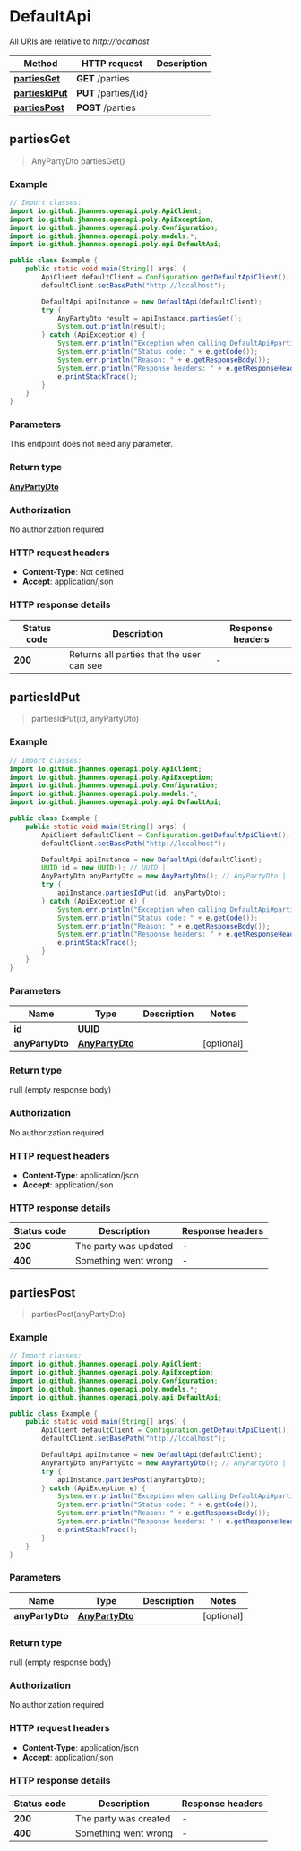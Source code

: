 # DefaultApi

All URIs are relative to *http://localhost*

Method | HTTP request | Description
------------- | ------------- | -------------
[**partiesGet**](DefaultApi.md#partiesGet) | **GET** /parties | 
[**partiesIdPut**](DefaultApi.md#partiesIdPut) | **PUT** /parties/{id} | 
[**partiesPost**](DefaultApi.md#partiesPost) | **POST** /parties | 



## partiesGet

> AnyPartyDto partiesGet()



### Example

```java
// Import classes:
import io.github.jhannes.openapi.poly.ApiClient;
import io.github.jhannes.openapi.poly.ApiException;
import io.github.jhannes.openapi.poly.Configuration;
import io.github.jhannes.openapi.poly.models.*;
import io.github.jhannes.openapi.poly.api.DefaultApi;

public class Example {
    public static void main(String[] args) {
        ApiClient defaultClient = Configuration.getDefaultApiClient();
        defaultClient.setBasePath("http://localhost");

        DefaultApi apiInstance = new DefaultApi(defaultClient);
        try {
            AnyPartyDto result = apiInstance.partiesGet();
            System.out.println(result);
        } catch (ApiException e) {
            System.err.println("Exception when calling DefaultApi#partiesGet");
            System.err.println("Status code: " + e.getCode());
            System.err.println("Reason: " + e.getResponseBody());
            System.err.println("Response headers: " + e.getResponseHeaders());
            e.printStackTrace();
        }
    }
}
```

### Parameters

This endpoint does not need any parameter.

### Return type

[**AnyPartyDto**](AnyPartyDto.md)

### Authorization

No authorization required

### HTTP request headers

- **Content-Type**: Not defined
- **Accept**: application/json

### HTTP response details
| Status code | Description | Response headers |
|-------------|-------------|------------------|
| **200** | Returns all parties that the user can see |  -  |


## partiesIdPut

> partiesIdPut(id, anyPartyDto)



### Example

```java
// Import classes:
import io.github.jhannes.openapi.poly.ApiClient;
import io.github.jhannes.openapi.poly.ApiException;
import io.github.jhannes.openapi.poly.Configuration;
import io.github.jhannes.openapi.poly.models.*;
import io.github.jhannes.openapi.poly.api.DefaultApi;

public class Example {
    public static void main(String[] args) {
        ApiClient defaultClient = Configuration.getDefaultApiClient();
        defaultClient.setBasePath("http://localhost");

        DefaultApi apiInstance = new DefaultApi(defaultClient);
        UUID id = new UUID(); // UUID | 
        AnyPartyDto anyPartyDto = new AnyPartyDto(); // AnyPartyDto | 
        try {
            apiInstance.partiesIdPut(id, anyPartyDto);
        } catch (ApiException e) {
            System.err.println("Exception when calling DefaultApi#partiesIdPut");
            System.err.println("Status code: " + e.getCode());
            System.err.println("Reason: " + e.getResponseBody());
            System.err.println("Response headers: " + e.getResponseHeaders());
            e.printStackTrace();
        }
    }
}
```

### Parameters


Name | Type | Description  | Notes
------------- | ------------- | ------------- | -------------
 **id** | [**UUID**](.md)|  |
 **anyPartyDto** | [**AnyPartyDto**](AnyPartyDto.md)|  | [optional]

### Return type

null (empty response body)

### Authorization

No authorization required

### HTTP request headers

- **Content-Type**: application/json
- **Accept**: application/json

### HTTP response details
| Status code | Description | Response headers |
|-------------|-------------|------------------|
| **200** | The party was updated |  -  |
| **400** | Something went wrong |  -  |


## partiesPost

> partiesPost(anyPartyDto)



### Example

```java
// Import classes:
import io.github.jhannes.openapi.poly.ApiClient;
import io.github.jhannes.openapi.poly.ApiException;
import io.github.jhannes.openapi.poly.Configuration;
import io.github.jhannes.openapi.poly.models.*;
import io.github.jhannes.openapi.poly.api.DefaultApi;

public class Example {
    public static void main(String[] args) {
        ApiClient defaultClient = Configuration.getDefaultApiClient();
        defaultClient.setBasePath("http://localhost");

        DefaultApi apiInstance = new DefaultApi(defaultClient);
        AnyPartyDto anyPartyDto = new AnyPartyDto(); // AnyPartyDto | 
        try {
            apiInstance.partiesPost(anyPartyDto);
        } catch (ApiException e) {
            System.err.println("Exception when calling DefaultApi#partiesPost");
            System.err.println("Status code: " + e.getCode());
            System.err.println("Reason: " + e.getResponseBody());
            System.err.println("Response headers: " + e.getResponseHeaders());
            e.printStackTrace();
        }
    }
}
```

### Parameters


Name | Type | Description  | Notes
------------- | ------------- | ------------- | -------------
 **anyPartyDto** | [**AnyPartyDto**](AnyPartyDto.md)|  | [optional]

### Return type

null (empty response body)

### Authorization

No authorization required

### HTTP request headers

- **Content-Type**: application/json
- **Accept**: application/json

### HTTP response details
| Status code | Description | Response headers |
|-------------|-------------|------------------|
| **200** | The party was created |  -  |
| **400** | Something went wrong |  -  |

